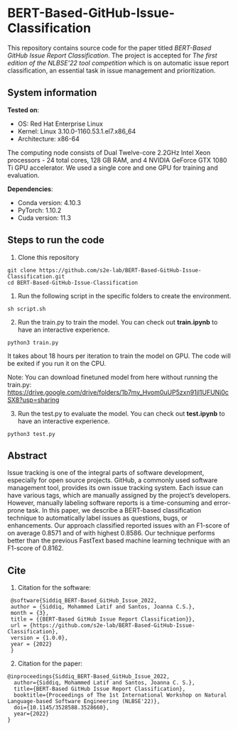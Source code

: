 # BERT-Based-GitHub-Issue-Classification
This repository contains source code for the paper titled *BERT-Based GitHub Issue Report Classification*. The project is accepted for *The first edition of the NLBSE’22 tool competition* which is on automatic issue report classification, an essential task in issue management and prioritization.
## System information
**Tested on**:

* OS: Red Hat Enterprise Linux
* Kernel: Linux 3.10.0-1160.53.1.el7.x86_64
* Architecture: x86-64

The computing node consists of Dual Twelve-core 2.2GHz Intel Xeon processors - 24 total cores, 128 GB
RAM, and 4 NVIDIA GeForce GTX 1080 Ti GPU accelerator. We used a single core and one GPU for training and evaluation.

**Dependencies**:
* Conda version: 4.10.3
* PyTorch: 1.10.2
* Cuda version: 11.3
## Steps to run the code
1. Clone this repository
 ```
 git clone https://github.com/s2e-lab/BERT-Based-GitHub-Issue-Classification.git
 cd BERT-Based-GitHub-Issue-Classification
 ```
1. Run the following script in the specific folders to create the environment.

 ```
 sh script.sh
 ```
2. Run the train.py to train the model. You can check out **train.ipynb** to have an interactive experience. 
 ```
 python3 train.py
 ```
 It takes about 18 hours per iteration to train the model on GPU. The code will be exited if you run it on the CPU.
 
 Note: You can download finetuned model from here without running the train.py: https://drive.google.com/drive/folders/1b7my_Hvom0uUP5zxn91jl1UFUNi0cSX8?usp=sharing

3. Run the test.py to evaluate the model. You can check out **test.ipynb** to have an interactive experience.
 ```
 python3 test.py
 ```

## Abstract

Issue tracking is one of the integral parts of software development, especially for open source projects. GitHub, a
commonly used software management tool, provides its own issue tracking system. Each issue can have various tags, which are
manually assigned by the project’s developers. However, manually labeling software reports is a time-consuming and
error-prone task. In this paper, we describe a BERT-based classification technique to automatically label issues as
questions, bugs, or enhancements. Our approach classified reported issues with an F1-score of on average 0.8571 and of with
highest 0.8586. Our technique performs better than the previous FastText based machine learning technique with an F1-score
of 0.8162.

## Cite
1. Citation for the software:
```
 @software{Siddiq_BERT-Based_GitHub_Issue_2022,
 author = {Siddiq, Mohammed Latif and Santos, Joanna C.S.},
 month = {3},
 title = {{BERT-Based GitHub Issue Report Classification}},
 url = {https://github.com/s2e-lab/BERT-Based-GitHub-Issue-Classification},
 version = {1.0.0},
 year = {2022}
 }
```
2. Citation for the paper:
```
@inproceedings{Siddiq_BERT-Based_GitHub_Issue_2022,
  author={Siddiq, Mohammed Latif and Santos, Joanna C. S.},
  title={BERT-Based GitHub Issue Report Classification},
  booktitle={Proceedings of The 1st International Workshop on Natural Language-based Software Engineering (NLBSE'22)},
  doi={10.1145/3528588.3528660},
  year={2022}
}
```
